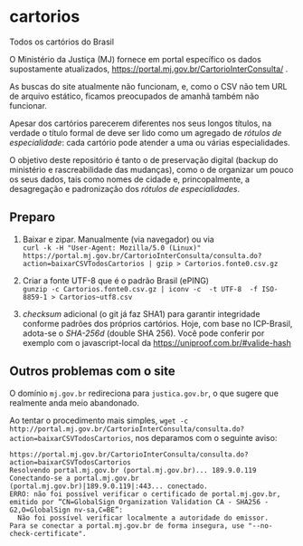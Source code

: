 # cartorios

Todos os cartórios do Brasil

O Ministério da Justiça (MJ) fornece em portal específico os dados supostamente atualizados, https://portal.mj.gov.br/CartorioInterConsulta/ .

As buscas do site atualmente não funcionam, e, como o CSV não tem URL de arquivo estático, ficamos preocupados de amanhã também não funcionar.

Apesar dos cartórios parecerem diferentes nos seus longos títulos, na verdade o título formal de deve ser lido como um agregado de *rótulos de especialidade*: cada cartório pode atender a uma ou várias especialidades.

O objetivo deste repositório é tanto o de preservação digital (backup do ministério e rascreabilidade das mudanças), como o de organizar um pouco os seus dados, tais como nomes de cidade e, princopalmente, a desagregação e padronização dos *rótulos de especialidades*.

## Preparo

1. Baixar e zipar. Manualmente (via navegador) ou via <br/>`curl -k -H "User-Agent: Mozilla/5.0 (Linux)" https://portal.mj.gov.br/CartorioInterConsulta/consulta.do?action=baixarCSVTodosCartorios | gzip > Cartorios.fonte0.csv.gz`

2. Criar a fonte UTF-8 que é o padrão Brasil (ePING)<br/>`gunzip -c Cartorios.fonte0.csv.gz | iconv -c  -t UTF-8  -f ISO-8859-1 > Cartorios~utf8.csv`

3. *checksum* adicional (o git já faz SHA1) para garantir integridade conforme padrões dos próprios cartórios. Hoje, com base no ICP-Brasil, adota-se o *SHA-256d* (double SHA 256). Você pode conferir por exemplo com o javascript-local da https://uniproof.com.br/#valide-hash

## Outros problemas com o site

O domínio `mj.gov.br` redireciona para `justica.gov.br`, o que sugere que realmente anda meio abandonado.

Ao tentar o procedimento mais simples, `wget -c   http://portal.mj.gov.br/CartorioInterConsulta/consulta.do?action=baixarCSVTodosCartorios`, nos deparamos com o seguinte aviso:

```
https://portal.mj.gov.br/CartorioInterConsulta/consulta.do?action=baixarCSVTodosCartorios
Resolvendo portal.mj.gov.br (portal.mj.gov.br)... 189.9.0.119
Conectando-se a portal.mj.gov.br (portal.mj.gov.br)|189.9.0.119|:443... conectado.
ERRO: não foi possível verificar o certificado de portal.mj.gov.br, emitido por “CN=GlobalSign Organization Validation CA - SHA256 - G2,O=GlobalSign nv-sa,C=BE”:
  Não foi possível verificar localmente a autoridade do emissor.
Para se conectar a portal.mj.gov.br de forma insegura, use "--no-check-certificate".
```
